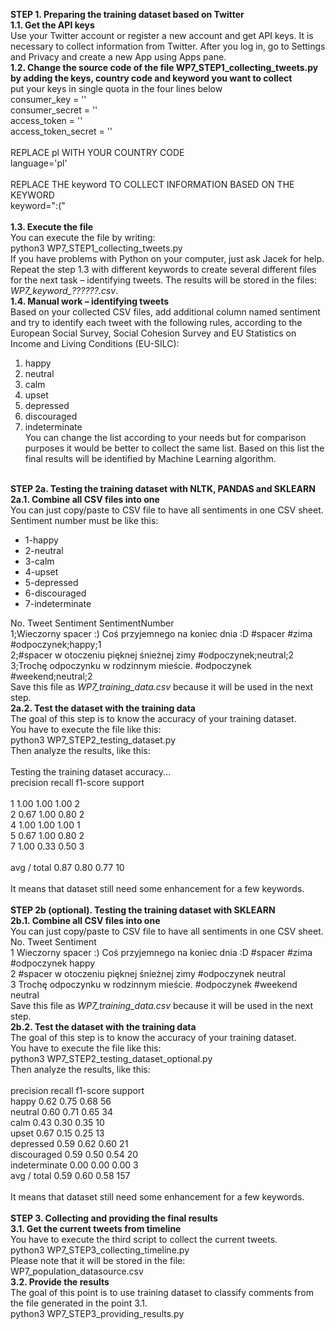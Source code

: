 <b>STEP 1. Preparing the training dataset based on Twitter</b><br/>
<b>1.1.	Get the API keys</b><br/>
Use your Twitter account or register a new account and get API keys. It is necessary to collect information from Twitter.
After you log in, go to Settings and Privacy and create a new App using Apps pane.<br/>
<b>1.2.	Change the source code of the file WP7_STEP1_collecting_tweets.py by adding the keys, country code and keyword you want to collect</b><br/>
put your keys in single quota in the four lines below<br/>
consumer_key = ''<br/>
consumer_secret = ''<br/>
access_token = ''<br/>
access_token_secret = ''<br/>
<br/>
REPLACE pl WITH YOUR COUNTRY CODE<br/>
language='pl'<br/>
<br/>
REPLACE THE keyword TO COLLECT INFORMATION BASED ON THE KEYWORD<br/>
keyword=":("<br/>
<br/>
<b>1.3.	Execute the file</b><br/>
You can execute the file by writing:<br/>
python3 WP7_STEP1_collecting_tweets.py<br/>
If you have problems with Python on your computer, just ask Jacek for help.<br/>
Repeat the step 1.3 with different keywords to create several different files for the next task – identifying tweets. The results will be stored in the files: <i>WP7_keyword_??????.csv</i>.<br/>
<b>1.4.	Manual work – identifying tweets</b><br/>
Based on your collected CSV files, add additional column named sentiment and try to identify each tweet with the following rules, according to the European Social Survey, Social Cohesion Survey and EU Statistics on Income and Living Conditions (EU-SILC): <br/>
1)	happy<br/>
2)	neutral<br/>
3)	calm<br/>
4)	upset<br/>
5)	depressed<br/>
6)	discouraged<br/>
7)	indeterminate<br/>
You can change the list according to your needs but for comparison purposes it would be better to collect the same list.
Based on this list the final results will be identified by Machine Learning algorithm.<br/>
<br/>
<b>STEP 2a. Testing the training dataset with NLTK, PANDAS and SKLEARN</b><br/>
<b>2a.1. Combine all CSV files into one</b><br/>
You can just copy/paste to CSV file to have all sentiments in one CSV sheet.<br/>
Sentiment number must be like this:<br>
<ul>
<li>1-happy
<li>2-neutral
<li>3-calm
<li>4-upset
<li>5-depressed
<li>6-discouraged
<li>7-indeterminate
</ul>
No.	Tweet	Sentiment SentimentNumber<br/>
1;Wieczorny spacer :) Coś przyjemnego na koniec dnia :D  #spacer #zima #odpoczynek;happy;1<br/>
2;#spacer w otoczeniu pięknej śnieżnej zimy #odpoczynek;neutral;2<br/>
3;Trochę odpoczynku w rodzinnym mieście. #odpoczynek #weekend;neutral;2<br/>
Save this file as <i>WP7_training_data.csv</i> because it will be used in the next step.<br/>
<b>2a.2. Test the dataset with the training data</b><br/>
The goal of this step is to know the accuracy of your training dataset.<br/>
You have to execute the file like this:<br/>
python3 WP7_STEP2_testing_dataset.py<br/>
Then analyze the results, like this:<br/><br/>
Testing the training dataset accuracy...<br/>
             precision    recall  f1-score   support<br/>
<br/>
          1       1.00      1.00      1.00         2<br/>
          2       0.67      1.00      0.80         2<br/>
          4       1.00      1.00      1.00         1<br/>
          5       0.67      1.00      0.80         2<br/>
          7       1.00      0.33      0.50         3<br/>
<br/>
avg / total       0.87      0.80      0.77        10<br/>
<br/>
It means that dataset still need some enhancement for a few keywords.<br/>
<br/>
<b>STEP 2b (optional). Testing the training dataset with SKLEARN</b><br/>
<b>2b.1. Combine all CSV files into one</b><br/>
You can just copy/paste to CSV file to have all sentiments in one CSV sheet.<br/>
No.	Tweet	Sentiment<br/>
1	Wieczorny spacer :) Coś przyjemnego na koniec dnia :D  #spacer #zima #odpoczynek	happy<br/>
2	#spacer w otoczeniu pięknej śnieżnej zimy #odpoczynek 	neutral <br/>
3	Trochę odpoczynku w rodzinnym mieście. #odpoczynek #weekend	neutral <br/>
Save this file as <i>WP7_training_data.csv</i> because it will be used in the next step.<br/>
<b>2b.2. Test the dataset with the training data</b><br/>
The goal of this step is to know the accuracy of your training dataset.<br/>
You have to execute the file like this:<br/>
python3 WP7_STEP2_testing_dataset_optional.py<br/>
Then analyze the results, like this:<br/><br/>
               precision    recall  f1-score   support<br/>
        happy       0.62      0.75      0.68        56<br/>
      neutral       0.60      0.71      0.65        34<br/>
         calm       0.43      0.30      0.35        10<br/>
        upset       0.67      0.15      0.25        13<br/>
    depressed       0.59      0.62      0.60        21<br/>
  discouraged       0.59      0.50      0.54        20<br/>
indeterminate       0.00      0.00      0.00         3<br/>
  avg / total       0.59      0.60      0.58       157<br/>
<br/>
It means that dataset still need some enhancement for a few keywords.<br/>
<br/>
<b>STEP 3. Collecting and providing the final results</b><br/>
<b>3.1. Get the current tweets from timeline</b><br/>
You have to execute the third script to collect the current tweets.<br/>
python3 WP7_STEP3_collecting_timeline.py<br/>
Please note that it will be stored in the file:<br/>
WP7_population_datasource.csv<br/>
<b>3.2. Provide the results</b><br/>
The goal of this point is to use training dataset to classify comments from the file generated in the point 3.1.<br/>
python3 WP7_STEP3_providing_results.py<br/>

